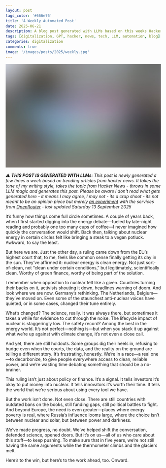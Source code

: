 ```yaml
---
layout: post
tags_color: '#666e76'
title: 'A Weekly Automated Post'
date: 2025-06-21
description: A blog post generated with LLMs based on this weeks Hacker News
tags: [digitalization, GPT, hacker, news, tech, LLM, automation, blog]
categories: digitalization
comments: true
image: '/images/posts/2025/weekly.jpg'
---
```

![](/images/posts/2025/weekly.jpg)

_⚠️ **THIS POST IS GENERATED WITH LLMs**: This post is newly generated a few times a week based on trending articles from hacker news. It takes the tone of my writing style, takes the topic from Hacker News - throws in some LLM magic and generates this post. Please be aware I don't read what gets generated here - it means I may agree, I may not - its a crap shoot - its not meant to be an opinion piece but merely [an experiment](https://github.com/clintjb/Weekly-Post) with the services from [OpenRouter](https://openrouter.ai) - last updated Saturday 13 September 2025_

It’s funny how things come full circle sometimes. A couple of years back, when I first started digging into the energy debate—fueled by late-night reading and probably one too many cups of coffee—I never imagined how quickly the conversation would shift. Back then, talking about nuclear energy in certain circles felt like bringing a steak to a vegan potluck. Awkward, to say the least.

But here we are. Just the other day, a ruling came down from the EU’s highest court that, to me, feels like common sense finally getting its day in the sun. They’ve affirmed it: nuclear energy is clean energy. Not just sort-of-clean, not “clean under certain conditions,” but legitimately, scientifically clean. Worthy of green finance, worthy of being part of the solution.

I remember when opposition to nuclear felt like a given. Countries turning their backs on it, activists shouting it down, headlines warning of doom. And look where we are now. Germany’s rethinking. The Netherlands, Belgium—they’ve moved on. Even some of the staunchest anti-nuclear voices have quieted, or in some cases, changed their tune entirely.

What’s changed? The science, really. It was always there, but sometimes it takes a while for evidence to cut through the noise. The lifecycle impact of nuclear is staggeringly low. The safety record? Among the best in the energy world. It’s not perfect—nothing is—but when you stack it up against what we’re up against with climate change, it’s not even a close call.

And yet, there are still holdouts. Some groups dig their heels in, refusing to budge even when the courts, the data, and the reality on the ground are telling a different story. It’s frustrating, honestly. We’re in a race—a real one—to decarbonize, to give people everywhere access to clean, reliable power, and we’re wasting time debating something that should be a no-brainer.

This ruling isn’t just about policy or finance. It’s a signal. It tells investors it’s okay to put money into nuclear. It tells innovators it’s worth their time. It tells the world that we’re serious about using every tool we have.

But the work isn’t done. Not even close. There are still countries with outdated bans on the books, still funding gaps, still political battles to fight. And beyond Europe, the need is even greater—places where energy poverty is real, where Russia’s influence looms large, where the choice isn’t between nuclear and solar, but between power and darkness.

We’ve made progress, no doubt. We’ve helped shift the conversation, defended science, opened doors. But it’s on us—all of us who care about this stuff—to keep pushing. To make sure that in five years, we’re not still having the same arguments while the thermometer climbs and the glaciers melt.

Here’s to the win, but here’s to the work ahead, too. Onward.